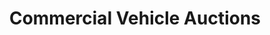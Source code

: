 ---
title: "Commercial Vehicle Auctions"
url: /livingston/commercial-vehicle-auctions/
shop: car
---